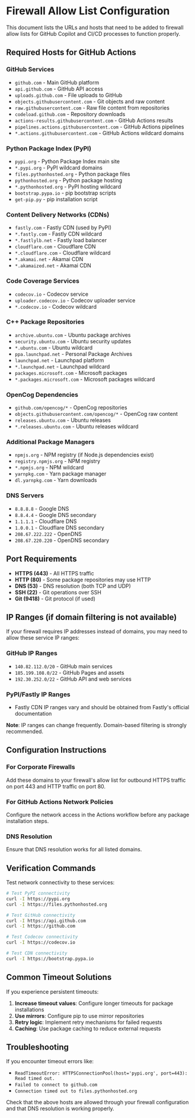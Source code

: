 # Firewall Allow List Configuration

This document lists the URLs and hosts that need to be added to firewall allow lists for GitHub Copilot and CI/CD processes to function properly.

## Required Hosts for GitHub Actions

### GitHub Services
- `github.com` - Main GitHub platform
- `api.github.com` - GitHub API access
- `uploads.github.com` - File uploads to GitHub
- `objects.githubusercontent.com` - Git objects and raw content
- `raw.githubusercontent.com` - Raw file content from repositories
- `codeload.github.com` - Repository downloads
- `actions-results.githubusercontent.com` - GitHub Actions results
- `pipelines.actions.githubusercontent.com` - GitHub Actions pipelines
- `*.actions.githubusercontent.com` - GitHub Actions wildcard domains

### Python Package Index (PyPI)
- `pypi.org` - Python Package Index main site
- `*.pypi.org` - PyPI wildcard domains
- `files.pythonhosted.org` - Python package files
- `pythonhosted.org` - Python package hosting
- `*.pythonhosted.org` - PyPI hosting wildcard
- `bootstrap.pypa.io` - pip bootstrap scripts
- `get-pip.py` - pip installation script

### Content Delivery Networks (CDNs)
- `fastly.com` - Fastly CDN (used by PyPI)
- `*.fastly.com` - Fastly CDN wildcard
- `*.fastlylb.net` - Fastly load balancer
- `cloudflare.com` - Cloudflare CDN
- `*.cloudflare.com` - Cloudflare wildcard
- `*.akamai.net` - Akamai CDN
- `*.akamaized.net` - Akamai CDN

### Code Coverage Services
- `codecov.io` - Codecov service
- `uploader.codecov.io` - Codecov uploader service
- `*.codecov.io` - Codecov wildcard

### C++ Package Repositories
- `archive.ubuntu.com` - Ubuntu package archives
- `security.ubuntu.com` - Ubuntu security updates
- `*.ubuntu.com` - Ubuntu wildcard
- `ppa.launchpad.net` - Personal Package Archives
- `launchpad.net` - Launchpad platform
- `*.launchpad.net` - Launchpad wildcard
- `packages.microsoft.com` - Microsoft packages
- `*.packages.microsoft.com` - Microsoft packages wildcard

### OpenCog Dependencies
- `github.com/opencog/*` - OpenCog repositories
- `objects.githubusercontent.com/opencog/*` - OpenCog raw content
- `releases.ubuntu.com` - Ubuntu releases
- `*.releases.ubuntu.com` - Ubuntu releases wildcard

### Additional Package Managers
- `npmjs.org` - NPM registry (if Node.js dependencies exist)
- `registry.npmjs.org` - NPM registry
- `*.npmjs.org` - NPM wildcard
- `yarnpkg.com` - Yarn package manager
- `dl.yarnpkg.com` - Yarn downloads

### DNS Servers
- `8.8.8.8` - Google DNS
- `8.8.4.4` - Google DNS secondary
- `1.1.1.1` - Cloudflare DNS
- `1.0.0.1` - Cloudflare DNS secondary
- `208.67.222.222` - OpenDNS
- `208.67.220.220` - OpenDNS secondary

## Port Requirements

- **HTTPS (443)** - All HTTPS traffic
- **HTTP (80)** - Some package repositories may use HTTP
- **DNS (53)** - DNS resolution (both TCP and UDP)
- **SSH (22)** - Git operations over SSH
- **Git (9418)** - Git protocol (if used)

## IP Ranges (if domain filtering is not available)

If your firewall requires IP addresses instead of domains, you may need to allow these service IP ranges:

### GitHub IP Ranges
- `140.82.112.0/20` - GitHub main services
- `185.199.108.0/22` - GitHub Pages and assets
- `192.30.252.0/22` - GitHub API and web services

### PyPI/Fastly IP Ranges
- Fastly CDN IP ranges vary and should be obtained from Fastly's official documentation

**Note**: IP ranges can change frequently. Domain-based filtering is strongly recommended.

## Configuration Instructions

### For Corporate Firewalls
Add these domains to your firewall's allow list for outbound HTTPS traffic on port 443 and HTTP traffic on port 80.

### For GitHub Actions Network Policies
Configure the network access in the Actions workflow before any package installation steps.

### DNS Resolution
Ensure that DNS resolution works for all listed domains.

## Verification Commands

Test network connectivity to these services:

```bash
# Test PyPI connectivity
curl -I https://pypi.org
curl -I https://files.pythonhosted.org

# Test GitHub connectivity  
curl -I https://api.github.com
curl -I https://github.com

# Test Codecov connectivity
curl -I https://codecov.io

# Test CDN connectivity
curl -I https://bootstrap.pypa.io
```

## Common Timeout Solutions

If you experience persistent timeouts:

1. **Increase timeout values**: Configure longer timeouts for package installations
2. **Use mirrors**: Configure pip to use mirror repositories
3. **Retry logic**: Implement retry mechanisms for failed requests
4. **Caching**: Use package caching to reduce external requests

## Troubleshooting

If you encounter timeout errors like:
- `ReadTimeoutError: HTTPSConnectionPool(host='pypi.org', port=443): Read timed out.`
- `Failed to connect to github.com`
- `Connection timed out to files.pythonhosted.org`

Check that the above hosts are allowed through your firewall configuration and that DNS resolution is working properly.